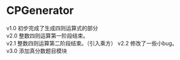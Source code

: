 # CPGenerator  
v1.0 初步完成了生成四则运算式的部分  
v2.0 整数四则运算第一阶段结束。  
v2.1 整数四则运算第二阶段结束。（引入乘方）
v2.2 修改了一些小bug。  
v3.0 添加真分数题目模块
